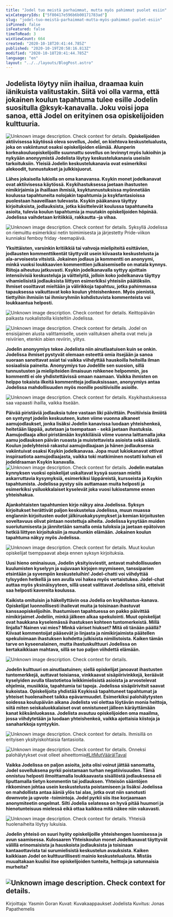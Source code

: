 ```yaml
---
title: "Jodel tuo meistä parhaimmat, mutta myös pahimmat puolet esiin"
wixCategoryIds: ["5f80417e596b6b00171783ad"]
slug: "jodel-tuo-meistä-parhaimmat-mutta-myös-pahimmat-puolet-esiin"
isPinned: false
isFeatured: false
timeToRead: 3
wixViewCount: 664
created: "2020-10-18T20:41:44.785Z"
published: "2020-10-19T20:58:16.813Z"
modified: "2020-10-18T20:41:44.785Z"
language: "en"
layout: "../../layouts/BlogPost.astro"
---
```

## Jodelista löytyy niin ihailua, draamaa kuin iänikuista valitustakin. Siitä voi olla varma, että jokainen koulun tapahtuma tulee esille Jodelin suositulla @ksyk-kanavalla. Joku voisi jopa sanoa, että Jodel on erityinen osa opiskelijoiden kulttuuria.

![Unknown image description. Check context for details.](https://static.wixstatic.com/media/9b43b3_3df3b5be78444461b5c29569516bc823~mv2.png)
**Opiskelijoiden aktiivisessa käytössä oleva sovellus, Jodel, on kiehtova keskustelualusta, joka on vakiintunut osaksi opiskelijoiden elämää. Alunperin korkeakouluopiskelijoille suunnattu sovellus on levinnyt myös lukioihin ja nykyään anonyymistä Jodelista löytyy keskustelukanavia useisiin tarkoituksiin. Yleisiä Jodelin keskustelukanavia ovat esimerkiksi alekoodit, tunnustukset ja julkkisjuorut.**

**Lähes jokaisella lukiolla on oma kanavansa. Ksykin monet jodelkanavat ovat aktiivisessa käytössä. Ksykihastuksessa jaetaan ihastusten nimikirjaimia ja ihaillaan ihmisiä, ksyktunnustuksissa myönnetään koulussa tapahtuneita nolojakin tapahtumia ja ksykfantasioissa puolestaan haaveillaan tulevasta. Ksykin pääkanava täyttyy kirjoituksista, jodlauksista, jotka käsittelevät koulussa tapahtuneita asioita, tulevia koulun tapahtumia ja muutakin opiskelijoiden höpinää. Jodelissa vaihdetaan kritiikkiä, rakkautta –ja vihaa.**

![Unknown image description. Check context for details.](https://static.wixstatic.com/media/a27d24_31096388b46847cfa4c854c85760462b~mv2.jpg) <!-- Original name: 9b43b3_deb1e6c57cf9435e9bd190f4f8e93378~mv2.jpg -->
Syksyllä Jodelissa on riemuittu esimerkiksi netin toimimisesta ja järjestetty Pride-viikon kunniaksi femboy friday -teemapäivä.

**Yksittäisten, varsinkin kritiikkiä tai vahvoja mielipiteitä esittävien, jodlausten kommenttikentät täyttyvät usein kiivaasta keskustelusta ja ala-arvoisesta vitsistä. Jokainen jodlaus ja kommentti on anonyymi, minkä vuoksi loukkaavien kommenttien julkaisemiselle on matala kynnys. Riitoja aiheutuu jatkuvasti. Ksykin jodelkanavalla syttyy ajoittain intensiivisiä keskusteluja ja väittelyitä, jolloin koko jodelkanava täyttyy vihamielisistä jodlauksista liittyen esimerkiksi yhteisiin päätöksiin. Ihmiset osoittavat mieltään ja välirikkoja tapahtuu, jotka pahimmassa tapauksessa vaikuttavat koko koulun yhteishenkeen. Myös pienistä, tiettyihin ihmisiin tai ihmisryhmiin kohdistuvista kommenteista voi loukkaantua helposti.**

![Unknown image description. Check context for details.](https://static.wixstatic.com/media/9b43b3_8f593b04e8a145ac86bf7598bd357acf~mv2.jpg)
Keittopäivän paikasta ruokalistoilla kiisteltiin Jodelissa.

![Unknown image description. Check context for details.](https://static.wixstatic.com/media/9b43b3_554049b2f998479899030964f0d32435~mv2.jpg)
Jodel on ensisijainen alusta valittamiselle, usein valituksen aiheita ovat melu ja reiviirien, etenkin abien reviirin, ylity*s.*

**Jodelin anonyymiys tekee Jodelista niin ainutlaatuisen kuin se onkin. Jodelissa ihmiset pystyvät olemaan esteettä omia itsejään ja sanoa suoraan sanottavat asiat tai vaikka viihdyttää hauskoilla heitoilla ilman sosiaalisia paineita. Anonyymiys tuo Jodelille sen suosion, sillä tunnustusten ja mielipiteiden ilmaisuun rohkenee helpommin, jos kommentti ei ole yhdistettävissä omaan naamaan. Vaikka ihmisten on helppo tokaista ilkeitä kommentteja jodlauksissaan, anonyymiys antaa Jodelissa mahdollisuuden myös monille positiivisille asioille.**

![Unknown image description. Check context for details.](https://static.wixstatic.com/media/9b43b3_7be507e621074c75b4fe7610a26054fe~mv2.jpg)
Ksykihastuksessa saa vapaasti ihailla, vaikka itseään.

**Päivää piristäviä jodlauksia tulee vastaan liki päivittäin. Positiivisia ilmiötä on syntynyt jodelin keskuuteen, kuten viime vuonna alkaneet aamujodlaukset, jonka lisäksi Jodelin kanavissa luodaan yhteishenkeä, heitetään läppää, autetaan ja tsempataan - sekä jaetaan ihastuksia. Aamujodlaaja alkoi piristämään ksykkiläisiä viime vuonna laittamalla joka aamu jodlauksen päivän ruoasta ja muistettavista asioista sekä säästä. Koulun jodelyhteisö rakastui aamujodlaajaan ja hänen jodlauksensa vakiintuivat osaksi Ksykin jodelkanavaa.  Jopa muut lukiokanavat ottivat inspiraatiota aamujodlaajasta, vaikka toki matkiminen nostatti kohun eli jodeldraaman Ksykin kanavalla.**
![Unknown image description. Check context for details.](https://static.wixstatic.com/media/9b43b3_aa7b3fc653f6407893bd7e133bef72be~mv2.jpg)
**Jodelin matalan kynnyksen vuoksi opiskelijat uskaltavat kysyä suoraan mieltä askarruttavia kysymyksiä, esimerkiksi läppäreistä, kursseista ja Ksykin tapahtumista. Jodelissa pystyy siis auttamaan muita helposti ja esimerkiksi ysiluokkalaiset kyselevät joka vuosi lukiostamme ennen yhteishakua.**

**Ajankohtaisten tapahtumien kirjo näkyy aina Jodelissa. Syksyn kirjoitukset herättivät paljon keskustelua Jodelissa, muun muassa englannin kirjoitusten oudot jälkiruokakysymykset ja kemian kirjoitusten soveltavuus olivat pintaan nostettuja aiheita. Jodelissa kysytään muiden suoriutumisesta ja jännitetään samalla omia tuloksia ja jaetaan epätoivon hetkiä liittyen kirjoituksiin ja muuhunkin elämään. Jokainen koulun tapahtuma näkyy myös Jodelissa.**

![Unknown image description. Check context for details.](https://static.wixstatic.com/media/9b43b3_47903f68b00d42f4b855785670790fb9~mv2.jpg)
Muut koulun opiskelijat tsemppaavat abeja ennen syksyn kirjoituksia.

**Uusi hieno ominaisuus, Jodelin yksityisviestit, antavat mahdollisuuden kuulumisten kyselyyn ja sujuvaan kirjojen myymiseen, tanssiparien etsintään ja syvempiin keskusteluihin! Jodel-chatti voi viihdyttää tylsyyden hetkellä ja sen avulla voi hakea myös vertaistukea. Jodel-chat auttaa myös yksinäisyyteen, sillä useat valittavat Jodelissa siitä, etteivät saa helposti kavereita koulussa.**

**Kaikista omituisin ja häkellyttävin osa Jodelia on ksykihastus-kanava. Opiskelijat luonnollisesti ihailevat muita ja toisinaan ihastuvat kanssaopiskelijoihin. Ihastumisen tapahtuessa on pakko päivittää nimikirjaimet Jodeliin, minkä jälkeen alkaa spekulointi. Muut opiskelijat ovat haukkana kyselemässä ihastuksen kohteen tuntomerkeistä. Millä linjalla? Nainen vai mies? Minkä väriset hiukset? Mitä oli tänään päällä? Kiivaat kommentoijat pääsevät jo linjasta ja nimikirjaimista päätellen spekuloimaan ihastuksen kohdetta julkisista nimilistoista. Kaiken tämän tarve on kyseenalainen, mutta ihastuskulttuuri Jodelissa on kertakaikkiaan mahtava, sillä se tuo paljon viihdettä elämään.**

![Unknown image description. Check context for details.](https://static.wixstatic.com/media/9b43b3_9b234424ceba44448ecc565b2f498c03~mv2.jpg)

**Jodelin kulttuuri on ainutlaatuinen; siellä opiskelijat janoavat ihastusten tuntomerkkejä, auttavat toisiansa, vinkkaavat sisäpiirivinkkejä, keräävät kyselyiden avulla tilastotietoa leikkimielisistä asioista ja arvostelevat ohjelmia, musiikkia, tapahtumia tai tapoja. Jodelissa sisäpiirivitsit saavat kukoistaa. Opiskelijoita yhdistää Ksykissä tapahtuneet tapahtumat ja yhteiset huolenaiheet taikka epävarmuudet. Esimerkiksi palohälytysten soidessa koulupäivän aikana Jodelista voi olettaa löytävän monia heittoja, siitä miten seiskaluokkalaiset ovat onnistuneet jälleen käräyttämään kanat köksänluokassa. Jodelista avautuu opiskelijoiden oma maailma, jossa viihdytetään ja luodaan yhteishenkeä, vaikka ajottaisia kiistoja ja sanaharkkoja syntyykin.**

![Unknown image description. Check context for details.](https://static.wixstatic.com/media/9b43b3_a4be022026b3494387cd9786afe055f5~mv2.jpg)
Ihmisillä on erityisen yksityiskohtaisia fantasioita.

![Unknown image description. Check context for details.](https://static.wixstatic.com/media/9b43b3_511aa9fec7c34f848ffc7c365fada616~mv2.jpg)
Onneksi palohälytykset ovat olleet aiheettomia[#LitMutVäärälTaval](#LitMutVäärälTaval)

**Vaikka Jodelissa on paljon asioita, joita olisi voinut jättää sanomatta, Jodel sovelluksena pyrkii poistamaan turhan negatiivisuuden. Tämä onnistuu helposti ilmoittamalla loukkaavasta sisällöstä jodlauksessa eli liputtamalla tietyn kommentin tai jodlauksen. Yhteisön sääntöjen rikkominen johtaa usein keskustelusta poistamiseen ja lisäksi Jodelissa on mahdollista antaa ääniä ylös tai alas, jotka ovat niin sanotusti downvote ja upvote -toimintoja. Jodel pyrkii siis itse korjaamaan anonymiteetin ongelmat. Silti Jodelia selatessa on hyvä pitää huumori ja hienotunteisuus mielessä eikä ottaa kaikkea mitä näkee niin vakavasti.**

![Unknown image description. Check context for details.](https://static.wixstatic.com/media/9b43b3_1cec87819f014cc5ab5f285766cd928d~mv2.jpg)
Yhteisiä huolenaiheita löytyy lukuisia.

**Jodelin yhteisö on suuri hyöty opiskelijoille yhteishengen luomisessa ja avun saamisessa. Kulosaaren Yhteiskoulun monet Jodelkanavat täyttyvät välillä erinomaisista ja hauskoista jodlauksista ja toisinaan kantaaottavista tai surumielisistä keskustelun avauksista. Kaiken kaikkiaan Jodel on kulttuurillisesti mainio keskustelualusta. Mistäs muualtakaan kuulisi itse opiskelijoiden tunteita, heittoja ja satunnaisia murheita?**

![Unknown image description. Check context for details.](https://static.wixstatic.com/media/9b43b3_674bd255e59d47d9a302b50b5f2898be~mv2.jpg)
---
Kirjoittaja: Yasmin Goran
Kuvat: Kuvakaappaukset Jodelista
Kuvitus: Jonas Papathemelis
